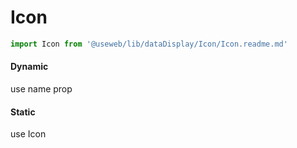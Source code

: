 # Icon

```js
import Icon from '@useweb/lib/dataDisplay/Icon/Icon.readme.md'
```

#### Dynamic

use name prop

#### Static

use Icon<Name>
